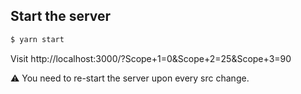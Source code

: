 ## Start the server

```bash
$ yarn start
```

Visit http://localhost:3000/?Scope+1=0&Scope+2=25&Scope+3=90

:warning: You need to re-start the server upon every src change.
